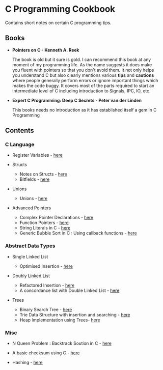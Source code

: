 # C Programming Cookbook

Contains short notes on certain C programming tips.

## Books

- **Pointers on C - Kenneth A. Reek** <p>
The book is old but it sure is gold. I can recommend this book at any moment of my programming life. As the name suggests it does make you fluent with pointers so that you don't avoid them. It not only helps you understand C but also clearly mentions various **tips** and **cautions** where people generally perform errors or ignore important things which makes the code buggy. It covers most of the parts required to start an intermediate level of C including introduction to Signals, IPC, IO, etc. 
	
- **Expert C Programming: Deep C Secrets - Peter van der Linden** <p>
	This books needs no introduction as it has established itself a gem in C Programming

## Contents

### C Language

- Register Variables - [here](./Basics/registers.md)

- Structs
	- Notes on Structs - [here](./Basics/struct.md)
	- Bitfields - [here](./Basics/bitfields.md)

- Unions
	- Unions - [here](./Basics/unions.md)

- Advanced Pointers
	- Complex Pointer Declarations - [here](./Pointers/adv-pointer-expressions.md)
	- Function Pointers - [here](./Pointers/function-pointers.md)
	- String Literals in C - [here](./Pointers/string-literals.md)      
	- Generic Bubble Sort in C : Using callback functions - [here](./Pointers/generic-bubbleSort.c)

### Abstract Data Types

- Single Linked List
	- Optimised Insertion - [here](./Linked%20Lists/singleLinkList.md)

- Doubly Linked List
	- Refactored Insertion - [here](./Linked%20Lists/doubleLinkList.md)
	- A concordance list with Double Linked List - [here](./Linked%20Lists/concList.md)

- Trees 
	- Binary Search Tree - [here](./Trees/tree1.c)
	- Trie Data Structure with insertion and searching - [here](./Trees/trie.c)
	- Heap Implementation using Trees- [here](./Trees/heap-tree.c) 
### Misc

- N Queen Problem : Backtrack Soution in C - [here](./Misc/n-queens-problem-backtrack.c)

- A basic checksum using C - [here](./Misc/basic-checksum.c)

- Hashing - [here](./Misc/hash.md)


